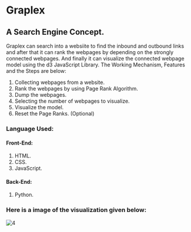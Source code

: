 # Graplex
## A Search Engine Concept.

Graplex can search into a websiite to find the inbound and outbound links and after that it can rank the webpages by depending on the strongly connected webpages. And finally it can visualize the connected webpage model using the d3 JavaScript Library. The Working Mechanism, Features and the Steps are below:

1. Collecting webpages from a website.
2. Rank the webpages by using Page Rank Algorithm.
3. Dump the webpages.
4. Selecting the number of webpages to visualize.
5. Visualize the model.
6. Reset the Page Ranks. (Optional)

### Language Used:
#### Front-End:
1. HTML.
2. CSS.
3. JavaScript.
#### Back-End:
1. Python.

### Here is a image of the visualization given below:
![4](https://user-images.githubusercontent.com/30636496/81456085-0195f600-91b3-11ea-8094-b0f97ed33fdf.png)
